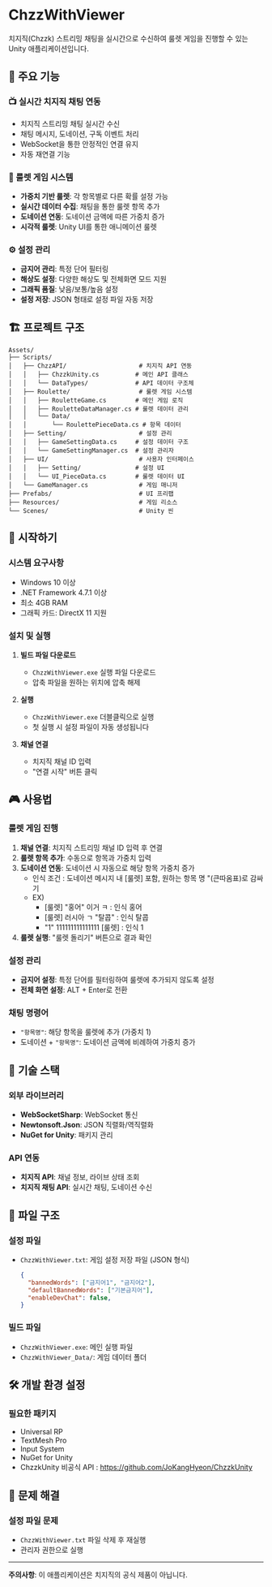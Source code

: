 # ChzzWithViewer

치지직(Chzzk) 스트리밍 채팅을 실시간으로 수신하여 룰렛 게임을 진행할 수 있는 Unity 애플리케이션입니다.

## 🎯 주요 기능

### 📺 실시간 치지직 채팅 연동
- 치지직 스트리밍 채팅 실시간 수신
- 채팅 메시지, 도네이션, 구독 이벤트 처리
- WebSocket을 통한 안정적인 연결 유지
- 자동 재연결 기능

### 🎰 룰렛 게임 시스템
- **가중치 기반 룰렛**: 각 항목별로 다른 확률 설정 가능
- **실시간 데이터 수집**: 채팅을 통한 룰렛 항목 추가
- **도네이션 연동**: 도네이션 금액에 따른 가중치 증가
- **시각적 룰렛**: Unity UI를 통한 애니메이션 룰렛

### ⚙️ 설정 관리
- **금지어 관리**: 특정 단어 필터링
- **해상도 설정**: 다양한 해상도 및 전체화면 모드 지원
- **그래픽 품질**: 낮음/보통/높음 설정
- **설정 저장**: JSON 형태로 설정 파일 자동 저장

## 🏗️ 프로젝트 구조

```
Assets/
├── Scripts/
│   ├── ChzzAPI/                    # 치지직 API 연동
│   │   ├── ChzzkUnity.cs          # 메인 API 클래스
│   │   └── DataTypes/             # API 데이터 구조체
│   ├── Roulette/                   # 룰렛 게임 시스템
│   │   ├── RouletteGame.cs        # 메인 게임 로직
│   │   ├── RouletteDataManager.cs # 룰렛 데이터 관리
│   │   └── Data/
│   │       └── RoulettePieceData.cs # 항목 데이터
│   ├── Setting/                    # 설정 관리
│   │   ├── GameSettingData.cs     # 설정 데이터 구조
│   │   └── GameSettingManager.cs  # 설정 관리자
│   ├── UI/                         # 사용자 인터페이스
│   │   ├── Setting/               # 설정 UI
│   │   └── UI_PieceData.cs        # 룰렛 데이터 UI
│   └── GameManager.cs              # 게임 매니저
├── Prefabs/                        # UI 프리팹
├── Resources/                      # 게임 리소스
└── Scenes/                         # Unity 씬
```

## 🚀 시작하기

### 시스템 요구사항
- Windows 10 이상
- .NET Framework 4.7.1 이상
- 최소 4GB RAM
- 그래픽 카드: DirectX 11 지원

### 설치 및 실행
1. **빌드 파일 다운로드**
   - `ChzzWithViewer.exe` 실행 파일 다운로드
   - 압축 파일을 원하는 위치에 압축 해제

2. **실행**
   - `ChzzWithViewer.exe` 더블클릭으로 실행
   - 첫 실행 시 설정 파일이 자동 생성됩니다

3. **채널 연결**
   - 치지직 채널 ID 입력
   - "연결 시작" 버튼 클릭

## 🎮 사용법

### 룰렛 게임 진행
1. **채널 연결**: 치지직 스트리밍 채널 ID 입력 후 연결
2. **룰렛 항목 추가**: 수동으로 항목과 가중치 입력
3. **도네이션 연동**: 도네이션 시 자동으로 해당 항목 가중치 증가
	- 인식 조건 : 도네이션 메시지 내 [룰렛] 포함, 원하는 항목 명 "(큰따옴표)로 감싸기
	- EX)
		- [룰렛] "홍어" 이거 ㅋ        : 인식 홍어
		- [룰렛]  러시아 ㄱ "탈콥"     : 인식 탈콥
		- "1" 111111111111111  [룰렛] : 인식 1
4. **룰렛 실행**: "룰렛 돌리기" 버튼으로 결과 확인

### 설정 관리
- **금지어 설정**: 특정 단어를 필터링하여 룰렛에 추가되지 않도록 설정
- **전체 화면 설정**: ALT + Enter로 전환

### 채팅 명령어
- `"항목명"`: 해당 항목을 룰렛에 추가 (가중치 1)
- 도네이션 + `"항목명"`: 도네이션 금액에 비례하여 가중치 증가

## 🔧 기술 스택

### 외부 라이브러리
- **WebSocketSharp**: WebSocket 통신
- **Newtonsoft.Json**: JSON 직렬화/역직렬화
- **NuGet for Unity**: 패키지 관리

### API 연동
- **치지직 API**: 채널 정보, 라이브 상태 조회
- **치지직 채팅 API**: 실시간 채팅, 도네이션 수신

## 📁 파일 구조

### 설정 파일
- `ChzzWithViewer.txt`: 게임 설정 저장 파일 (JSON 형식)
  ```json
  {
    "bannedWords": ["금지어1", "금지어2"],
    "defaultBannedWords": ["기본금지어"],
    "enableDevChat": false,
  }
  ```

### 빌드 파일
- `ChzzWithViewer.exe`: 메인 실행 파일
- `ChzzWithViewer_Data/`: 게임 데이터 폴더


## 🛠️ 개발 환경 설정

### 필요한 패키지
- Universal RP
- TextMesh Pro
- Input System
- NuGet for Unity
- ChzzkUnity 비공식 API : https://github.com/JoKangHyeon/ChzzkUnity

## 🐛 문제 해결

### 설정 파일 문제
- `ChzzWithViewer.txt` 파일 삭제 후 재실행
- 관리자 권한으로 실행

---

**주의사항**: 이 애플리케이션은 치지직의 공식 제품이 아닙니다. 

